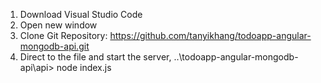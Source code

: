 1) Download Visual Studio Code
2) Open new window
3) Clone Git Repository: https://github.com/tanyikhang/todoapp-angular-mongodb-api.git
4) Direct to the file and start the server, ..\todoapp-angular-mongodb-api\api> node index.js
